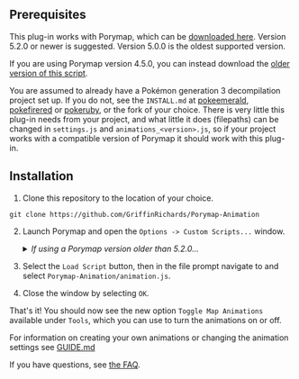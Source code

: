 ## Prerequisites

This plug-in works with Porymap, which can be [downloaded here](https://github.com/huderlem/porymap/releases). Version 5.2.0 or newer is suggested. Version 5.0.0 is the oldest supported version.

If you are using Porymap version 4.5.0, you can instead download the [older version of this script](https://github.com/GriffinRichards/Porymap-Animation/releases/tag/v1.0.0).

You are assumed to already have a Pokémon generation 3 decompilation project set up. If you do not, see the `INSTALL.md` at [pokeemerald](https://github.com/pret/pokeemerald), [pokefirered](https://github.com/pret/pokefirered) or [pokeruby](https://github.com/pret/pokeruby), or the fork of your choice.
There is very little this plug-in needs from your project, and what little it does (filepaths) can be changed in `settings.js` and `animations_<version>.js`, so if your project works with a compatible version of Porymap it should work with this plug-in.

## Installation

1. Clone this repository to the location of your choice.
```
git clone https://github.com/GriffinRichards/Porymap-Animation
```

2. Launch Porymap and open the `Options -> Custom Scripts...` window.

    <details>
        <summary><i>If using a Porymap version older than 5.2.0...</i></summary>

    >   You won't have `Options -> Custom Scripts...` available. You'll need to manually specify the path to `animation.js` under `custom_scripts` in `porymap.user.cfg` or `porymap.project.cfg`.
    >   After specifying this path you can skip the remaining steps.
    </details>

3. Select the `Load Script` button, then in the file prompt navigate to and select `Porymap-Animation/animation.js`.

4. Close the window by selecting `OK`.


That's it! You should now see the new option `Toggle Map Animations` available under `Tools`, which you can use to turn the animations on or off.

For information on creating your own animations or changing the animation settings see [GUIDE.md](https://github.com/GriffinRichards/Porymap-Animation/blob/master/GUIDE.md)

If you have questions, see [the FAQ](https://github.com/GriffinRichards/Porymap-Animation#faq).
